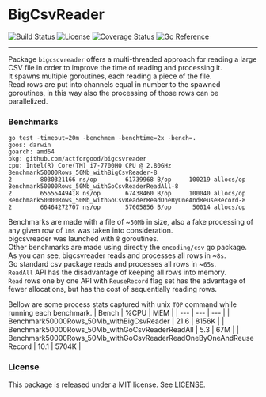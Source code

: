 # BigCsvReader

[![Build Status](https://github.com/actforgood/bigcsvreader/actions/workflows/build.yml/badge.svg)](https://github.com/actforgood/bigcsvreader/actions/workflows/build.yml)
[![License](https://img.shields.io/badge/license-MIT-blue)](https://raw.githubusercontent.com/actforgood/bigcsvreader/main/LICENSE)
[![Coverage Status](https://coveralls.io/repos/github/actforgood/bigcsvreader/badge.svg?branch=main)](https://coveralls.io/github/actforgood/bigcsvreader?branch=main)
[![Go Reference](https://pkg.go.dev/badge/github.com/actforgood/bigcsvreader.svg)](https://pkg.go.dev/github.com/actforgood/bigcsvreader)  

---  

Package `bigcscvreader` offers a multi-threaded approach for reading a large CSV file in order to improve the time of reading and processing it.  
It spawns multiple goroutines, each reading a piece of the file.  
Read rows are put into channels equal in number to the spawned goroutines, in this way also the processing of those rows can be parallelized.  


### Benchmarks
```
go test -timeout=20m -benchmem -benchtime=2x -bench=.
goos: darwin
goarch: amd64
pkg: github.com/actforgood/bigcsvreader
cpu: Intel(R) Core(TM) i7-7700HQ CPU @ 2.80GHz
Benchmark50000Rows_50Mb_withBigCsvReader-8                                     2        8030321166 ns/op        61739968 B/op     100219 allocs/op
Benchmark50000Rows_50Mb_withGoCsvReaderReadAll-8                               2        65555449418 ns/op       67438460 B/op     100040 allocs/op
Benchmark50000Rows_50Mb_withGoCsvReaderReadOneByOneAndReuseRecord-8            2        66464272707 ns/op       57605856 B/op      50014 allocs/op
```

Benchmarks are made with a file of ~`50Mb` in size, also a fake processing of any given row of `1ms` was taken into consideration.  
bigcsvreader was launched with `8` goroutines.  
Other benchmarks are made using directly the `encoding/csv` go package.  
As you can see, bigcsvreader reads and processes all rows in ~`8s`.  
Go standard csv package reads and processes all rows in ~`65s`.  
`ReadAll` API has the disadvantage of keeping all rows into memory.  
`Read` rows one by one API with `ReuseRecord` flag set has the advantage of fewer allocations, but has the cost of sequentially reading rows.  

Bellow are some process stats captured with unix `TOP` command while running each benchmark.
| Bench | %CPU | MEM |
| --- | --- | --- |
| Benchmark50000Rows_50Mb_withBigCsvReader | 21.6 | 8156K |
| Benchmark50000Rows_50Mb_withGoCsvReaderReadAll | 5.3 | 67M |
| Benchmark50000Rows_50Mb_withGoCsvReaderReadOneByOneAndReuseRecord | 10.1 | 5704K |


### License
This package is released under a MIT license. See [LICENSE](LICENSE).  
